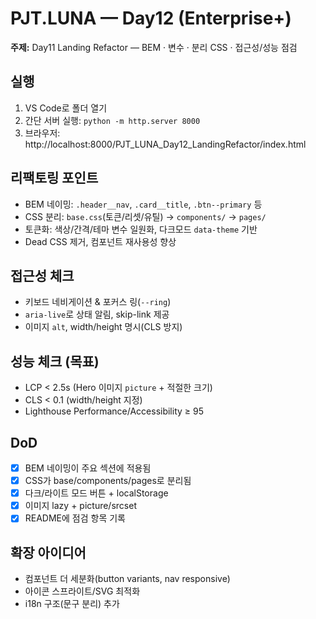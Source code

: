 # PJT.LUNA — Day12 (Enterprise+)
**주제:** Day11 Landing Refactor — BEM · 변수 · 분리 CSS · 접근성/성능 점검

## 실행
1. VS Code로 폴더 열기
2. 간단 서버 실행: `python -m http.server 8000`
3. 브라우저: http://localhost:8000/PJT_LUNA_Day12_LandingRefactor/index.html

## 리팩토링 포인트
- BEM 네이밍: `.header__nav`, `.card__title`, `.btn--primary` 등
- CSS 분리: `base.css`(토큰/리셋/유틸) → `components/` → `pages/`
- 토큰화: 색상/간격/테마 변수 일원화, 다크모드 `data-theme` 기반
- Dead CSS 제거, 컴포넌트 재사용성 향상

## 접근성 체크
- 키보드 네비게이션 & 포커스 링(`--ring`)
- `aria-live`로 상태 알림, skip-link 제공
- 이미지 `alt`, width/height 명시(CLS 방지)

## 성능 체크 (목표)
- LCP < 2.5s (Hero 이미지 `picture` + 적절한 크기)
- CLS < 0.1 (width/height 지정)
- Lighthouse Performance/Accessibility ≥ 95

## DoD
- [x] BEM 네이밍이 주요 섹션에 적용됨
- [x] CSS가 base/components/pages로 분리됨
- [x] 다크/라이트 모드 버튼 + localStorage
- [x] 이미지 lazy + picture/srcset
- [x] README에 점검 항목 기록

## 확장 아이디어
- 컴포넌트 더 세분화(button variants, nav responsive)
- 아이콘 스프라이트/SVG 최적화
- i18n 구조(문구 분리) 추가